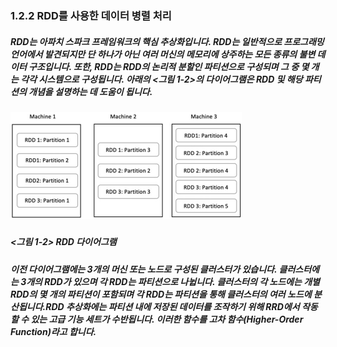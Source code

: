 ### 1.2.2 RDD를 사용한 데이터 병렬 처리

##### RDD는 아파치 스파크 프레임워크의 핵심 추상화입니다. RDD는 일반적으로 프로그래밍 언어에서 발견되지만 단 하나가 아닌 여러 머신의 메모리에 상주하는 모든 종류의 불변 데이터 구조입니다. 또한, RDD는 RDD의 논리적 분할인 파티션으로 구성되며 그 중 몇 개는 각각 시스템으로 구성됩니다. 아래의 <그림 1-2>의 다이어그램은 RDD 및 해당 파티션의 개념을 설명하는 데 도움이 됩니다.

##### ![<그림 1-2> RDD 다이어그램](../images/DC-02.png)
##### <그림 1-2> RDD 다이어그램

##### 이전 다이어그램에는 3개의 머신 또는 노드로 구성된 클러스터가 있습니다. 클러스터에는 3개의 RDD가 있으며 각 RDD는 파티션으로 나뉩니다. 클러스터의 각 노드에는 개별 RDD의 몇 개의 파티션이 포함되며 각 RDD는 파티션을 통해 클러스터의 여러 노드에 분산됩니다.RDD 추상화에는 파티션 내에 저장된 데이터를 조작하기 위해 RRD에서 작동할 수 있는 고급 기능 세트가 수반됩니다. 이러한 함수를 고차 함수(Higher-Order Function)라고 합니다.
